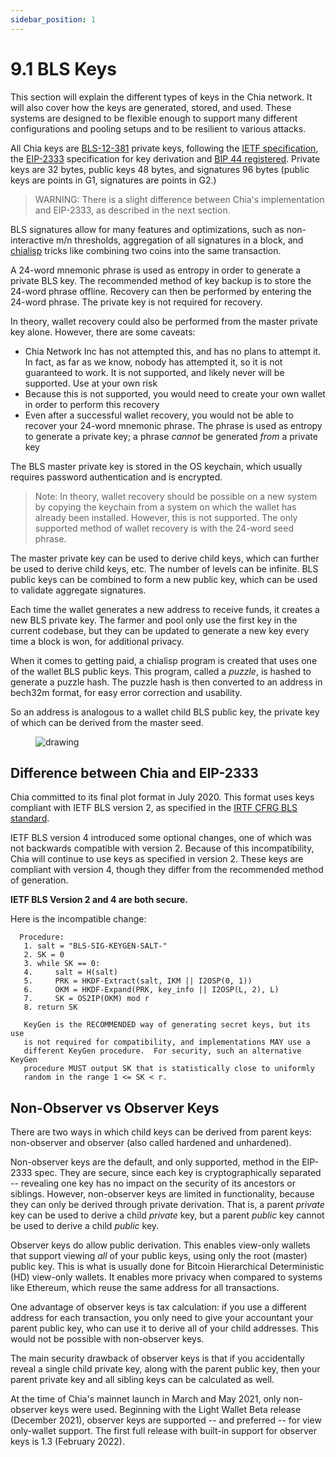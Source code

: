 ```yaml
---
sidebar_position: 1
---
```


# 9.1 BLS Keys

This section will explain the different types of keys in the Chia network. It will also cover how the keys are generated, stored, and used. These systems are designed to be flexible enough to support many different configurations and pooling setups and to be resilient to various attacks.

All Chia keys are [BLS-12-381](https://github.com/zkcrypto/bls12_381) private keys, following the [IETF specification](https://datatracker.ietf.org/doc/draft-irtf-cfrg-bls-signature/), the [EIP-2333](https://eips.ethereum.org/EIPS/eip-2333) specification for key derivation and [BIP 44 registered](https://github.com/satoshilabs/slips/blob/master/slip-0044.md). Private keys are 32 bytes, public keys 48 bytes, and signatures 96 bytes (public keys are points in G1, signatures are points in G2.)

> WARNING: There is a slight difference between Chia's implementation and EIP-2333, as described in the next section.

BLS signatures allow for many features and optimizations, such as non-interactive m/n thresholds, aggregation of all signatures in a block, and [chialisp](https://chialisp.com) tricks like combining two coins into the same transaction.

A 24-word mnemonic phrase is used as entropy in order to generate a private BLS key. The recommended method of key backup is to store the 24-word phrase offline. Recovery can then be performed by entering the 24-word phrase. The private key is not required for recovery.

In theory, wallet recovery could also be performed from the master private key alone. However, there are some caveats:

- Chia Network Inc has not attempted this, and has no plans to attempt it. In fact, as far as we know, nobody has attempted it, so it is not guaranteed to work. It is not supported, and likely never will be supported. Use at your own risk
- Because this is not supported, you would need to create your own wallet in order to perform this recovery
- Even after a successful wallet recovery, you would not be able to recover your 24-word mnemonic phrase. The phrase is used as entropy to generate a private key; a phrase _cannot_ be generated _from_ a private key

The BLS master private key is stored in the OS keychain, which usually requires password authentication and is encrypted.

> Note: In theory, wallet recovery should be possible on a new system by copying the keychain from a system on which the wallet has already been installed. However, this is not supported. The only supported method of wallet recovery is with the 24-word seed phrase.

The master private key can be used to derive child keys, which can further be used to derive child keys, etc. The number of levels can be infinite. BLS public keys can be combined to form a new public key, which can be used to validate aggregate signatures.

Each time the wallet generates a new address to receive funds, it creates a new BLS private key. The farmer and pool only use the first key in the current codebase, but they can be updated to generate a new key every time a block is won, for additional privacy.

When it comes to getting paid, a chialisp program is created that uses one of the wallet BLS public keys. This program, called a _puzzle_, is hashed to generate a puzzle hash. The puzzle hash is then converted to an address in bech32m format, for easy error correction and usability.

So an address is analogous to a wallet child BLS public key, the private key of which can be derived from the master seed.

<figure>
<img src="/img/keys/hd_keys.png" alt="drawing"/>
</figure>

## Difference between Chia and EIP-2333

Chia committed to its final plot format in July 2020. This format uses keys compliant with IETF BLS version 2, as specified in the [IRTF CFRG BLS standard](https://datatracker.ietf.org/doc/draft-irtf-cfrg-bls-signature/).

IETF BLS version 4 introduced some optional changes, one of which was not backwards compatible with version 2. Because of this incompatibility, Chia will continue to use keys as specified in version 2. These keys are compliant with version 4, though they differ from the recommended method of generation.

**IETF BLS Version 2 and 4 are both secure.**

Here is the incompatible change:

```
  Procedure:
   1. salt = "BLS-SIG-KEYGEN-SALT-"
   2. SK = 0
   3. while SK == 0:
   4.     salt = H(salt)
   5.     PRK = HKDF-Extract(salt, IKM || I2OSP(0, 1))
   6.     OKM = HKDF-Expand(PRK, key_info || I2OSP(L, 2), L)
   7.     SK = OS2IP(OKM) mod r
   8. return SK

   KeyGen is the RECOMMENDED way of generating secret keys, but its use
   is not required for compatibility, and implementations MAY use a
   different KeyGen procedure.  For security, such an alternative KeyGen
   procedure MUST output SK that is statistically close to uniformly
   random in the range 1 <= SK < r.
```

## Non-Observer vs Observer Keys

There are two ways in which child keys can be derived from parent keys: non-observer and observer (also called hardened and unhardened).

Non-observer keys are the default, and only supported, method in the EIP-2333 spec. They are secure, since each key is cryptographically separated -- revealing one key has no impact on the security of its ancestors or siblings. However, non-observer keys are limited in functionality, because they can only be derived through private derivation. That is, a parent _private_ key can be used to derive a child _private_ key, but a parent _public_ key cannot be used to derive a child _public_ key.

Observer keys do allow public derivation. This enables view-only wallets that support viewing _all_ of your public keys, using only the root (master) public key. This is what is usually done for Bitcoin Hierarchical Deterministic (HD) view-only wallets. It enables more privacy when compared to systems like Ethereum, which reuse the same address for all transactions.

One advantage of observer keys is tax calculation: if you use a different address for each transaction, you only need to give your accountant your parent public key, who can use it to derive all of your child addresses. This would not be possible with non-observer keys.

The main security drawback of observer keys is that if you accidentally reveal a single child private key, along with the parent public key, then your parent private key and all sibling keys can be calculated as well.

At the time of Chia's mainnet launch in March and May 2021, only non-observer keys were used. Beginning with the Light Wallet Beta release (December 2021), observer keys are supported -- and preferred -- for view only-wallet support. The first full release with built-in support for observer keys is 1.3 (February 2022).
